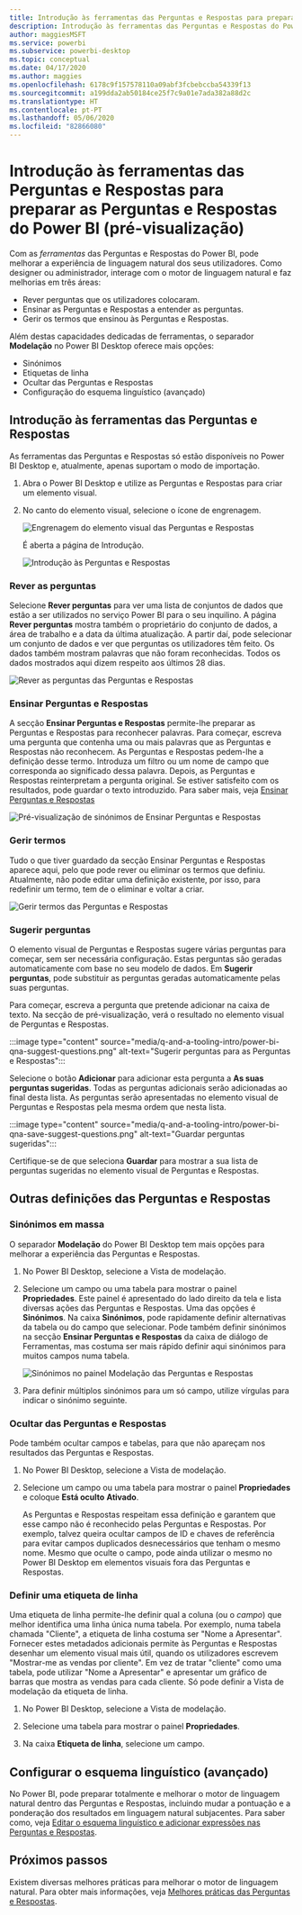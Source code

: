 ```yaml
---
title: Introdução às ferramentas das Perguntas e Respostas para preparar as Perguntas e Respostas do Power BI (pré-visualização)
description: Introdução às ferramentas das Perguntas e Respostas do Power BI
author: maggiesMSFT
ms.service: powerbi
ms.subservice: powerbi-desktop
ms.topic: conceptual
ms.date: 04/17/2020
ms.author: maggies
ms.openlocfilehash: 6178c9f157578110a09abf3fcbebccba54339f13
ms.sourcegitcommit: a199dda2ab50184ce25f7c9a01e7ada382a88d2c
ms.translationtype: HT
ms.contentlocale: pt-PT
ms.lasthandoff: 05/06/2020
ms.locfileid: "82866080"
---
```

# <a name="intro-to-qa-tooling-to-train-power-bi-qa-preview"></a>Introdução às ferramentas das Perguntas e Respostas para preparar as Perguntas e Respostas do Power BI (pré-visualização)

Com as *ferramentas* das Perguntas e Respostas do Power BI, pode melhorar a experiência de linguagem natural dos seus utilizadores. Como designer ou administrador, interage com o motor de linguagem natural e faz melhorias em três áreas: 

- Rever perguntas que os utilizadores colocaram.
- Ensinar as Perguntas e Respostas a entender as perguntas.
- Gerir os termos que ensinou às Perguntas e Respostas.

Além destas capacidades dedicadas de ferramentas, o separador **Modelação** no Power BI Desktop oferece mais opções:  

- Sinónimos
- Etiquetas de linha
- Ocultar das Perguntas e Respostas
- Configuração do esquema linguístico (avançado)

## <a name="get-started-with-qa-tooling"></a>Introdução às ferramentas das Perguntas e Respostas

As ferramentas das Perguntas e Respostas só estão disponíveis no Power BI Desktop e, atualmente, apenas suportam o modo de importação.

1. Abra o Power BI Desktop e utilize as Perguntas e Respostas para criar um elemento visual. 
2. No canto do elemento visual, selecione o ícone de engrenagem. 

    ![Engrenagem do elemento visual das Perguntas e Respostas](media/q-and-a-tooling-intro/qna-visual-gear.png)

    É aberta a página de Introdução.  

    ![Introdução às Perguntas e Respostas](media/q-and-a-tooling-intro/qna-tooling-dialog.png)

### <a name="review-questions"></a>Rever as perguntas

Selecione **Rever perguntas** para ver uma lista de conjuntos de dados que estão a ser utilizados no serviço Power BI para o seu inquilino. A página **Rever perguntas** mostra também o proprietário do conjunto de dados, a área de trabalho e a data da última atualização. A partir daí, pode selecionar um conjunto de dados e ver que perguntas os utilizadores têm feito. Os dados também mostram palavras que não foram reconhecidas. Todos os dados mostrados aqui dizem respeito aos últimos 28 dias.

![Rever as perguntas das Perguntas e Respostas](media/q-and-a-tooling-intro/qna-tooling-review-questions.png)

### <a name="teach-qa"></a>Ensinar Perguntas e Respostas

A secção **Ensinar Perguntas e Respostas** permite-lhe preparar as Perguntas e Respostas para reconhecer palavras. Para começar, escreva uma pergunta que contenha uma ou mais palavras que as Perguntas e Respostas não reconhecem. As Perguntas e Respostas pedem-lhe a definição desse termo. Introduza um filtro ou um nome de campo que corresponda ao significado dessa palavra. Depois, as Perguntas e Respostas reinterpretam a pergunta original. Se estiver satisfeito com os resultados, pode guardar o texto introduzido. Para saber mais, veja [Ensinar Perguntas e Respostas](q-and-a-tooling-teach-q-and-a.md)

![Pré-visualização de sinónimos de Ensinar Perguntas e Respostas](media/q-and-a-tooling-intro/qna-tooling-teach-fixpreview.png)

### <a name="manage-terms"></a>Gerir termos

Tudo o que tiver guardado da secção Ensinar Perguntas e Respostas aparece aqui, pelo que pode rever ou eliminar os termos que definiu. Atualmente, não pode editar uma definição existente, por isso, para redefinir um termo, tem de o eliminar e voltar a criar.

![Gerir termos das Perguntas e Respostas](media/q-and-a-tooling-intro/qna-manage-terms.png)

### <a name="suggest-questions"></a>Sugerir perguntas

O elemento visual de Perguntas e Respostas sugere várias perguntas para começar, sem ser necessária configuração. Estas perguntas são geradas automaticamente com base no seu modelo de dados. Em **Sugerir perguntas**, pode substituir as perguntas geradas automaticamente pelas suas perguntas. 

Para começar, escreva a pergunta que pretende adicionar na caixa de texto. Na secção de pré-visualização, verá o resultado no elemento visual de Perguntas e Respostas. 

:::image type="content" source="media/q-and-a-tooling-intro/power-bi-qna-suggest-questions.png" alt-text="Sugerir perguntas para as Perguntas e Respostas":::
 
Selecione o botão **Adicionar** para adicionar esta pergunta a **As suas perguntas sugeridas**. Todas as perguntas adicionais serão adicionadas ao final desta lista. As perguntas serão apresentadas no elemento visual de Perguntas e Respostas pela mesma ordem que nesta lista. 

:::image type="content" source="media/q-and-a-tooling-intro/power-bi-qna-save-suggest-questions.png" alt-text="Guardar perguntas sugeridas":::
 
Certifique-se de que seleciona **Guardar** para mostrar a sua lista de perguntas sugeridas no elemento visual de Perguntas e Respostas. 


## <a name="other-qa-settings"></a>Outras definições das Perguntas e Respostas

### <a name="bulk-synonyms"></a>Sinónimos em massa

O separador **Modelação** do Power BI Desktop tem mais opções para melhorar a experiência das Perguntas e Respostas. 

1. No Power BI Desktop, selecione a Vista de modelação.

2. Selecione um campo ou uma tabela para mostrar o painel **Propriedades**.  Este painel é apresentado do lado direito da tela e lista diversas ações das Perguntas e Respostas. Uma das opções é **Sinónimos**. Na caixa **Sinónimos**, pode rapidamente definir alternativas da tabela ou do campo que selecionar. Pode também definir sinónimos na secção **Ensinar Perguntas e Respostas** da caixa de diálogo de Ferramentas, mas costuma ser mais rápido definir aqui sinónimos para muitos campos numa tabela.

    ![Sinónimos no painel Modelação das Perguntas e Respostas](media/q-and-a-tooling-intro/qna-modelling-pane-synonyms.png)

3. Para definir múltiplos sinónimos para um só campo, utilize vírgulas para indicar o sinónimo seguinte.

### <a name="hide-from-qa"></a>Ocultar das Perguntas e Respostas

Pode também ocultar campos e tabelas, para que não apareçam nos resultados das Perguntas e Respostas. 

1. No Power BI Desktop, selecione a Vista de modelação.

2. Selecione um campo ou uma tabela para mostrar o painel **Propriedades** e coloque **Está oculto** **Ativado**.

    As Perguntas e Respostas respeitam essa definição e garantem que esse campo não é reconhecido pelas Perguntas e Respostas. Por exemplo, talvez queira ocultar campos de ID e chaves de referência para evitar campos duplicados desnecessários que tenham o mesmo nome. Mesmo que oculte o campo, pode ainda utilizar o mesmo no Power BI Desktop em elementos visuais fora das Perguntas e Respostas.

### <a name="set-a-row-label"></a>Definir uma etiqueta de linha

Uma etiqueta de linha permite-lhe definir qual a coluna (ou o *campo*) que melhor identifica uma linha única numa tabela. Por exemplo, numa tabela chamada "Cliente", a etiqueta de linha costuma ser "Nome a Apresentar". Fornecer estes metadados adicionais permite às Perguntas e Respostas desenhar um elemento visual mais útil, quando os utilizadores escrevem "Mostrar-me as vendas por cliente". Em vez de tratar "cliente" como uma tabela, pode utilizar "Nome a Apresentar" e apresentar um gráfico de barras que mostra as vendas para cada cliente. Só pode definir a Vista de modelação da etiqueta de linha. 

1. No Power BI Desktop, selecione a Vista de modelação.

2. Selecione uma tabela para mostrar o painel **Propriedades**.

3. Na caixa **Etiqueta de linha**, selecione um campo.

## <a name="configure-the-linguistic-schema-advanced"></a>Configurar o esquema linguístico (avançado)

No Power BI, pode preparar totalmente e melhorar o motor de linguagem natural dentro das Perguntas e Respostas, incluindo mudar a pontuação e a ponderação dos resultados em linguagem natural subjacentes. Para saber como, veja [Editar o esquema linguístico e adicionar expressões nas Perguntas e Respostas](q-and-a-tooling-advanced.md).

## <a name="next-steps"></a>Próximos passos

Existem diversas melhores práticas para melhorar o motor de linguagem natural. Para obter mais informações, veja [Melhores práticas das Perguntas e Respostas](q-and-a-best-practices.md).
